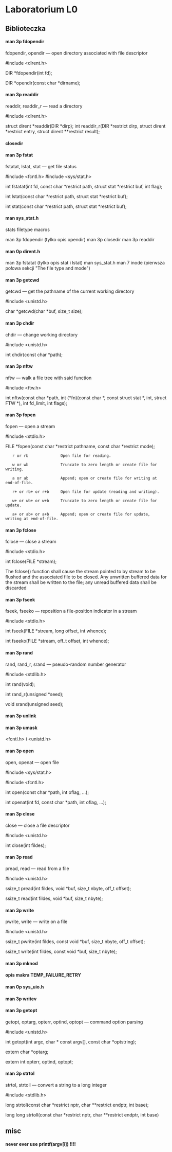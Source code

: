 # Laboratorium L0

## Biblioteczka

#### man 3p fdopendir
fdopendir, opendir — open directory associated with file descriptor

#include <dirent.h>

DIR *fdopendir(int fd);

DIR *opendir(const char *dirname);

#### man 3p readdir
readdir, readdir_r — read a directory

#include <dirent.h>

struct dirent *readdir(DIR *dirp);
int readdir_r(DIR *restrict dirp, struct dirent *restrict entry, struct dirent **restrict result);

#### closedir


#### man 3p fstat
fstatat, lstat, stat — get file status

#include <fcntl.h>
#include <sys/stat.h>

int fstatat(int fd, const char *restrict path, struct stat *restrict buf, int flag);

int lstat(const char *restrict path, struct stat *restrict buf);

int stat(const char *restrict path, struct stat *restrict buf);

#### man sys_stat.h
stats filetype macros

man 3p fdopendir (tylko opis opendir)
man 3p closedir
man 3p readdir
#### man 0p dirent.h

man 3p fstatat (tylko opis stat i lstat)
man sys_stat.h
man 7 inode (pierwsza połowa sekcji "The file type and mode")

#### man 3p getcwd
getcwd — get the pathname of the current working directory

#include <unistd.h>

char *getcwd(char *buf, size_t size);

#### man 3p chdir
chdir — change working directory

#include <unistd.h>

int chdir(const char *path);

#### man 3p nftw
nftw — walk a file tree with said function

#include <ftw.h>

int nftw(const char *path, int (*fn)(const char *, const struct stat *, int, struct FTW *), int fd_limit, int flags);

#### man 3p fopen
fopen — open a stream

#include <stdio.h>

FILE *fopen(const char *restrict pathname, const char *restrict mode);

       r or rb              Open file for reading.

       w or wb              Truncate to zero length or create file for writing.

       a or ab              Append; open or create file for writing at end-of-file.

       r+ or rb+ or r+b     Open file for update (reading and writing).

       w+ or wb+ or w+b     Truncate to zero length or create file for update.

       a+ or ab+ or a+b     Append; open or create file for update, writing at end-of-file.


#### man 3p fclose
fclose — close a stream

#include <stdio.h>

int fclose(FILE *stream);

The fclose() function shall cause the stream pointed to by stream to be flushed and the associated file to be closed. Any unwritten buffered data for the stream shall be written  to  the file; any unread buffered data shall be discarded



#### man 3p fseek
fseek, fseeko — reposition a file-position indicator in a stream

#include <stdio.h>

int fseek(FILE *stream, long offset, int whence);

int fseeko(FILE *stream, off_t offset, int whence);


#### man 3p rand

rand, rand_r, srand — pseudo-random number generator

#include <stdlib.h>

int rand(void);

int rand_r(unsigned *seed);

void srand(unsigned seed);


#### man 3p unlink




#### man 3p umask




<fcntl.h> i <unistd.h>



#### man 3p open
open, openat — open file

#include <sys/stat.h>

#include <fcntl.h>

int open(const char *path, int oflag, ...);

int openat(int fd, const char *path, int oflag, ...);



#### man 3p close
close — close a file descriptor

#include <unistd.h>

int close(int fildes);


#### man 3p read
pread, read — read from a file

#include <unistd.h>

ssize_t pread(int fildes, void *buf, size_t nbyte, off_t offset);

ssize_t read(int fildes, void *buf, size_t nbyte);




#### man 3p write
pwrite, write — write on a file

#include <unistd.h>

ssize_t pwrite(int fildes, const void *buf, size_t nbyte, off_t offset);

ssize_t write(int fildes, const void *buf, size_t nbyte);




#### man 3p mknod



 
#### opis makra TEMP_FAILURE_RETRY




#### man 0p sys_uio.h


#### man 3p writev


#### man 3p getopt
getopt, optarg, opterr, optind, optopt — command option parsing

#include <unistd.h>

int getopt(int argc, char * const argv[], const char *optstring);

extern char *optarg;

extern int opterr, optind, optopt;

#### man 3p strtol
strtol, strtoll — convert a string to a long integer

#include <stdlib.h>

long strtol(const char *restrict nptr, char **restrict endptr, int base);

long long strtoll(const char *restrict nptr, char **restrict endptr, int base)



## misc
#### never ever use printf(argv[i]) !!!!